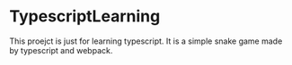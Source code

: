 # TypescriptLearning
This proejct is just for learning typescript.
It is a simple snake game made by typescript and webpack.
